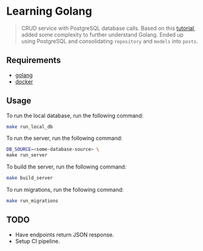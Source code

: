 # Learning Golang

> CRUD service with PostgreSQL database calls. Based on this [tutorial](https://itnext.io/building-restful-web-api-service-using-golang-chi-mysql-d85f427dee54), added some complexity to further understand Golang. Ended up using PostgreSQL and consolidating `repository` and `models` into `posts`.

## Requirements

- [golang](https://golang.org/)
- [docker](https://hub.docker.com/_/postgres)

## Usage

To run the local database, run the following command:
```bash
make run_local_db
```

To run the server, run the following command:
```bash
DB_SOURCE=<some-database-source> \
make run_server
```

To build the server, run the following command:
```bash
make build_server
```

To run migrations, run the following command:
```bash
make run_migrations
```

## TODO

- Have endpoints return JSON response.
- Setup CI pipeline.
